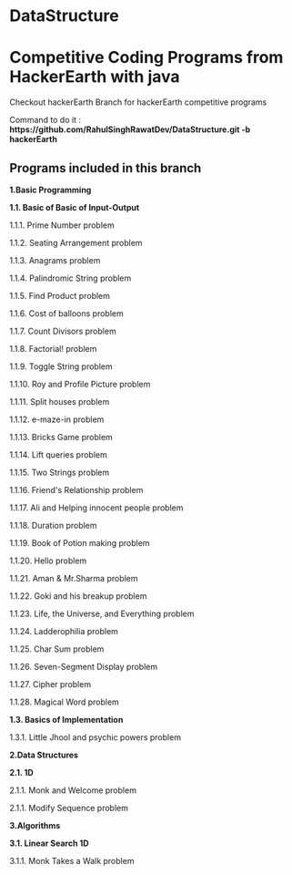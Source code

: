 # DataStructure
</html>
<h1>Competitive Coding Programs from HackerEarth with java</h1>
<p> Checkout hackerEarth Branch for hackerEarth competitive programs <p>
<p> Command to do it : <b>
https://github.com/RahulSinghRawatDev/DataStructure.git -b hackerEarth</b></p>
<h2>Programs included in this branch </h2>
<p><b>1.Basic Programming</b></p>
<p><b>1.1. Basic of Basic of Input-Output </b></p>

<p>1.1.1. Prime Number problem </p>
<p>1.1.2. Seating Arrangement problem </p>
<p>1.1.3. Anagrams problem </p>
<p>1.1.4. Palindromic String problem </p>
<p>1.1.5. Find Product problem </p>
<p>1.1.6. Cost of balloons problem </p>
<p>1.1.7. Count Divisors problem </p>
<p>1.1.8. Factorial! problem </p>
<p>1.1.9. Toggle String problem </p>
<p>1.1.10. Roy and Profile Picture problem </p>
<p>1.1.11. Split houses problem </p>
<p>1.1.12. e-maze-in problem </p>
<p>1.1.13. Bricks Game problem </p>
<p>1.1.14. Lift queries problem </p>
<p>1.1.15. Two Strings problem </p>
<p>1.1.16. Friend's Relationship problem </p>
<p>1.1.17. Ali and Helping innocent people problem </p>
<p>1.1.18. Duration problem </p>
<p>1.1.19. Book of Potion making problem </p>
<p>1.1.20. Hello problem </p>
<p>1.1.21. Aman & Mr.Sharma problem </p>
<p>1.1.22. Goki and his breakup problem </p>
<p>1.1.23. Life, the Universe, and Everything problem </p>
<p>1.1.24. Ladderophilia problem </p>
<p>1.1.25. Char Sum problem </p>
<p>1.1.26. Seven-Segment Display problem </p>
<p>1.1.27. Cipher problem </p>
<p>1.1.28. Magical Word problem </p>

<p><b>1.3. Basics of Implementation </b></p>
<p>1.3.1. Little Jhool and psychic powers problem </p>


<p><b>2.Data Structures</b></p>
<p><b>2.1.  1D </b></p>

<p>2.1.1. Monk and Welcome problem </p>
<p>2.1.1. Modify Sequence problem </p>

<p><b>3.Algorithms</b></p>
<p><b>3.1. Linear Search  1D </b></p>

<p>3.1.1. Monk Takes a Walk problem </p>
 

</html>
</html>

